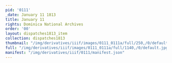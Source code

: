 ```yaml
---
pid: '0111'
_date: January 11 1813
title: January 11
rights: Dominica National Archives
order: '00'
layout: dispatches1813_item
collection: dispatches1813
thumbnail: "/img/derivatives/iiif/images/0111_0111a/full/250,/0/default.jpg"
full: "/img/derivatives/iiif/images/0111_0111a/full/1140,/0/default.jpg"
manifest: "/img/derivatives/iiif/0111/manifest.json"
---
```

